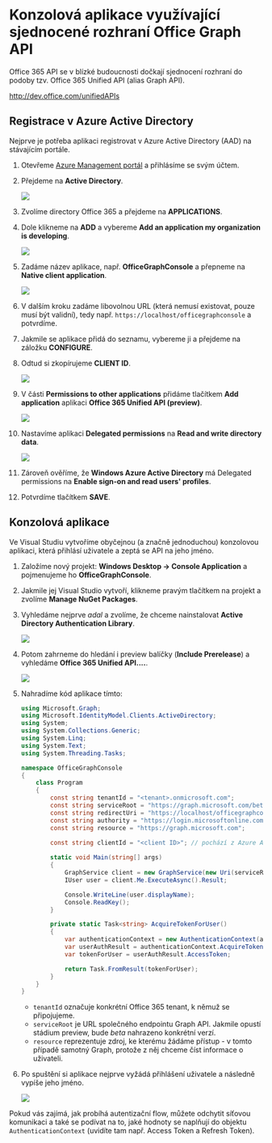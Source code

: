 # Konzolová aplikace využívající sjednocené rozhraní Office Graph API
Office 365 API se v blízké budoucnosti dočkají sjednocení rozhraní do podoby tzv. Office 365 Unified API (alias Graph API).

http://dev.office.com/unifiedAPIs


## Registrace v Azure Active Directory
Nejprve je potřeba aplikaci registrovat v Azure Active Directory (AAD) na stávajícím portále.

1. Otevřeme [Azure Management portál](https://manage.windowsazure.com) a přihlásíme se svým účtem.
1. Přejdeme na **Active Directory**.

	![](Images/ad-01.png)
	
1. Zvolíme directory Office 365 a přejdeme na **APPLICATIONS**.
1. Dole klikneme na **ADD** a vybereme **Add an application my organization is developing**.

	![](Images/ad-02.png)

1. Zadáme název aplikace, např. **OfficeGraphConsole** a přepneme na **Native client application**.

	![](Images/ad-03.png)
	
1. V dalším kroku zadáme libovolnou URL (která nemusí existovat, pouze musí být validní), tedy např. `https://localhost/officegraphconsole` a potvrdíme.
1. Jakmile se aplikace přidá do seznamu, vybereme ji a přejdeme na záložku **CONFIGURE**.
1. Odtud si zkopírujeme **CLIENT ID**.

	![](Images/ad-04.png)
	
1. V části **Permissions to other applications** přidáme tlačítkem **Add application** aplikaci **Office 365 Unified API (preview)**.

	![](Images/ad-06.png)
	
1. Nastavíme aplikaci **Delegated permissions** na **Read and write directory data**.

	![](Images/ad-07.png)
	
1. Zároveň ověříme, že **Windows Azure Active Directory** má Delegated permissions na **Enable sign-on and read users' profiles**.
1. Potvrdíme tlačítkem **SAVE**.	

## Konzolová aplikace
Ve Visual Studiu vytvoříme obyčejnou (a značně jednoduchou) konzolovou aplikaci, která přihlásí uživatele a zeptá se API na jeho jméno.

1. Založíme nový projekt: **Windows Desktop -> Console Application** a pojmenujeme ho **OfficeGraphConsole**.
1. Jakmile jej Visual Studio vytvoří, klikneme pravým tlačítkem na projekt a zvolíme **Manage NuGet Packages**.
1. Vyhledáme nejprve _adal_ a zvolíme, že chceme nainstalovat **Active Directory Authentication Library**.

	![](Images/adal.png)
	
1. Potom zahrneme do hledání i preview balíčky (**Include Prerelease**) a vyhledáme **Office 365 Unified API....**.

	![](Images/office365api.png)
    
1. Nahradíme kód aplikace tímto:

    ```csharp
    using Microsoft.Graph;
    using Microsoft.IdentityModel.Clients.ActiveDirectory;
    using System;
    using System.Collections.Generic;
    using System.Linq;
    using System.Text;
    using System.Threading.Tasks;
    
    namespace OfficeGraphConsole
    {
        class Program
        {
            const string tenantId = "<tenant>.onmicrosoft.com";
            const string serviceRoot = "https://graph.microsoft.com/beta/" + tenantId; // graph URL má podobu: https://graph.microsoft.com/{version}/{tenantID}
            const string redirectUri = "https://localhost/officegraphconsole";
            const string authority = "https://login.microsoftonline.com/common";
            const string resource = "https://graph.microsoft.com";
    
    		const string clientId = "<client ID>"; // pochází z Azure Active Directory
            
            static void Main(string[] args)
            {
                GraphService client = new GraphService(new Uri(serviceRoot), () => AcquireTokenForUser());
                IUser user = client.Me.ExecuteAsync().Result;
    
                Console.WriteLine(user.displayName);
                Console.ReadKey();
            }
    
            private static Task<string> AcquireTokenForUser()
            {
                var authenticationContext = new AuthenticationContext(authority, false);
                var userAuthResult = authenticationContext.AcquireToken(resource, clientId, new Uri(redirectUri), PromptBehavior.Auto);
                var tokenForUser = userAuthResult.AccessToken;
    
                return Task.FromResult(tokenForUser);
            }
        }
    }
    
    ```
    
    * `tenantId` označuje konkrétní Office 365 tenant, k němuž se připojujeme.
    * `serviceRoot` je URL společného endpointu Graph API. Jakmile opustí stádium preview, bude _beta_ nahrazeno konkrétní verzí.
    * `resource` reprezentuje zdroj, ke kterému žádáme přístup - v tomto případě samotný Graph, protože z něj chceme číst informace o uživateli.
    
1. Po spuštění si aplikace nejprve vyžádá přihlášení uživatele a následně vypíše jeho jméno.

    ![](Images/app.png)
    
Pokud vás zajímá, jak probíhá autentizační flow, můžete odchytit síťovou komunikaci a také se podívat na to, jaké hodnoty se naplňují do objektu `AuthenticationContext` (uvidíte tam např. Access Token a Refresh Token).